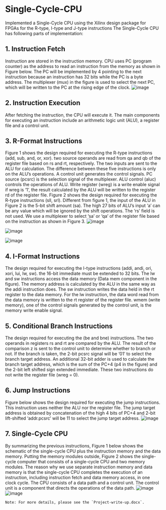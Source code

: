 # Single-Cycle-CPU
Implemented a Single-Cycle CPU using the Xilinx design package for FPGAs for the R-type, I-type and J-type instructions
The Single-Cycle CPU has following parts of implementation:

## 1. Instruction Fetch
Instruction are stored in the instruction memory. CPU uses PC (program counter) as the address to read
an instruction from the memory as shown in Figure below. The PC will be implemented by 4 pointing to the
next instruction because an instruction has 32 bits while the PC is a byte address. The multiplexer (mux)
in the figure is used to select the next PC, which will be written to the PC at the rising edge of the clock.
![image](https://user-images.githubusercontent.com/39773496/51624536-088aed80-1f09-11e9-8d5c-389609344015.png)

## 2. Instruction Execution
After fetching the instruction, the CPU will execute it. The main components for executing an
instruction include an arithmetic logic unit (ALU), a register file and a control unit.

## 3. R-Format Instructions
Figure 1 shows the design required for executing the R-type instructions (add, sub, and, or, xor). two
source operands are read from qa and qb of the register file based on rs and rt, respectively. The two
inputs are sent to the ALU for calculation. The difference between these five instructions is only on the
ALU’s operations. A control unit generates the control signals. PC source (pcsrc) is the selection signal
of the multiplexer. ALU control (aluc) controls the operations of ALU. Write register (wreg) is a write
enable signal if wreg is ‘1’, the result calculated by the ALU will be written to the register rd of the
register file. Figure 2 shows the design required for executing the R-type instructions (sll, srl). Different
from figure 1, the input of the ALU in Figure 2 is the 5-bit shift amount (sa). The high 27 bits of ALU’s
input ‘a’ can be any value which will be ignored by the shift operations. The ‘rs’ field is not used. We
use a multiplexer to select ‘sa’ or ‘qa’ of the register file based on the instruction as shown in Figure 3.
![image](https://user-images.githubusercontent.com/39773496/51624579-248e8f00-1f09-11e9-810e-57c5ae316a96.png)

![image](https://user-images.githubusercontent.com/39773496/51624603-2f492400-1f09-11e9-9552-a6fae27e7c5d.png)

![image](https://user-images.githubusercontent.com/39773496/51624627-3a9c4f80-1f09-11e9-80bd-3ff6978f076f.png)

## 4. I-Format Instructions
The design required for executing the I-type instructions (addi, andi, ori, xori, lui, lw,
sw). the 16-bit immediate must be extended to 32 bits. The lw and sw instructions access the data
memory (Data mem component in the figure). The memory address is calculated by the ALU in the
same way as the addi instruction does. The sw instruction writes the data held in the rt register to the
data memory. For the lw instruction, the data word read from the data memory is written to the rt
register of the register file. wmem (write memory), one of the control signals generated by the control
unit, is the memory write enable signal.

## 5. Conditional Branch Instructions
The design required for executing the (be and bne) instructions. The two operands in
registers rs and rt are compared by the ALU. The result of the comparison z is sent to the control unit to
determine whether to branch or not. If the branch is taken, the 2-bit pcsrc signal will be ‘01’ to select the
branch target address. An additional 32-bit adder is used to calculate the branch target address, which is
the sum of the PC+4 (p4 in the figure) and the 2-bit left shifted sign extended immediate. These two
instructions do not write the register file (wreg = 0).

## 6. Jump Instructions
Figure below shows the design required for executing the jump instructions. This instruction uses neither the
ALU nor the register file. The jump target address is obtained by concatenation of the high 4 bits of
PC+4 and 2-bit lift-shifted ‘addr.pcsrc’ will be 11 to select the jump target address.
![image](https://user-images.githubusercontent.com/39773496/51624786-9535ab80-1f09-11e9-8014-088fc41a86d5.png)


## 7. Single-Cycle CPU
By summarizing the previous instructions, Figure 1 below shows the schematic of the single-cycle CPU plus the
instruction memory and the data memory. Putting the memory modules outside, Figure 2 shows the
single-cycle computer that consists of a single-cycle CPU and two memory modules. The reason why
we use separate instruction memory and data memory is that the single-cycle CPU completes the
execution of an instruction, including instruction fetch and data memory access, in one clock cycle. The
CPU consists of a data path and a control unit. The control unit is a component that directs the
operations of the data path.
![image](https://user-images.githubusercontent.com/39773496/51624846-b8f8f180-1f09-11e9-80bc-d4b92253cbbe.png)
![image](https://user-images.githubusercontent.com/39773496/51624849-bac2b500-1f09-11e9-9314-39ca2ce03f53.png)

```
Note: For more details, please see the `Project-write-up.docx`.
```
